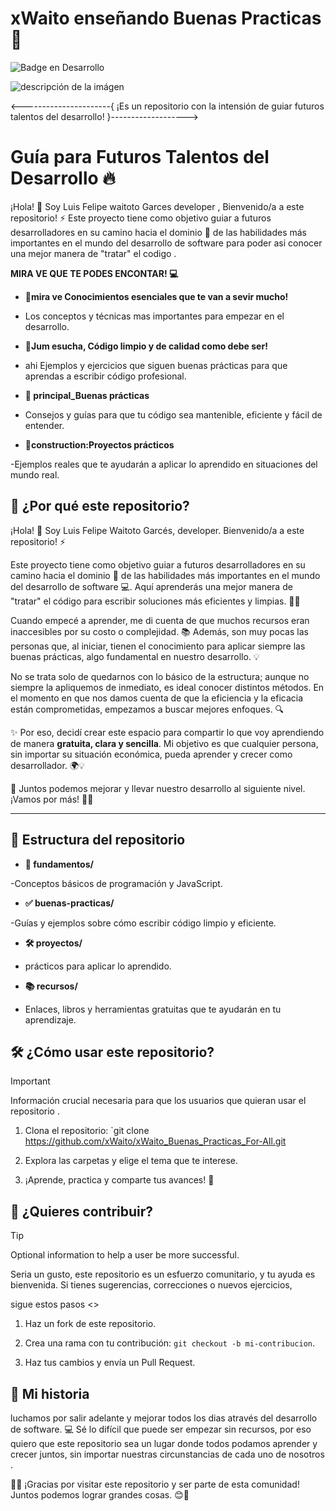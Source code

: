 # xWaito enseñando Buenas Practicas  🚀


![Badge en Desarrollo](https://img.shields.io/badge/STATUS-EN%20DESARROLLO-green)


![descripción de la imágen](https://midu.dev/images/wallpapers/una-taza-de-javascript.png)

<----------------------{ ¡Es un repositorio con la intensión de guiar futuros talentos del desarrollo! }------------------->

# Guía para Futuros Talentos del Desarrollo :fire:

¡Hola! 👋 Soy Luis Felipe waitoto Garces developer , Bienvenido/a a este repositorio! :zap: Este proyecto tiene como objetivo guiar a futuros desarrolladores en su camino hacia el dominio :pushpin: de las habilidades más importantes en el mundo del desarrollo de software para poder asi conocer una mejor manera de "tratar" el codigo .

**MIRA VE QUE TE PODES ENCONTAR! 💻**

- **📌mira ve Conocimientos esenciales que te van a sevir mucho!**

- Los conceptos y técnicas mas importantes para empezar en el desarrollo.

- **📌Jum esucha, Código limpio y de calidad como debe ser!**

- ahi Ejemplos y ejercicios que siguen buenas prácticas para que aprendas a escribir código profesional.


 - **📌 principal_Buenas prácticas**
 
 - Consejos y guías para que tu código sea mantenible, eficiente y fácil de entender.

- **📌construction:Proyectos prácticos**

-Ejemplos reales que te ayudarán a aplicar lo aprendido en situaciones del mundo real.


## 🚀 ¿Por qué este repositorio?  


¡Hola! 👋 Soy Luis Felipe Waitoto Garcés, developer. Bienvenido/a a este repositorio! ⚡  

Este proyecto tiene como objetivo guiar a futuros desarrolladores en su camino hacia el dominio 📌 de las habilidades más importantes en el mundo del desarrollo de software 💻. Aquí aprenderás una mejor manera de "tratar" el código para escribir soluciones más eficientes y limpias. 🚀✨  

Cuando empecé a aprender, me di cuenta de que muchos recursos eran inaccesibles por su costo o complejidad. 📚 Además, son muy pocas las personas que, al iniciar, tienen el conocimiento para aplicar siempre las buenas prácticas, algo fundamental en nuestro desarrollo. 💡  

No se trata solo de quedarnos con lo básico de la estructura; aunque no siempre la apliquemos de inmediato, es ideal conocer distintos métodos. En el momento en que nos damos cuenta de que la eficiencia y la eficacia están comprometidas, empezamos a buscar mejores enfoques. 🔍  

✨ Por eso, decidí crear este espacio para compartir lo que voy aprendiendo de manera **gratuita, clara y sencilla**. Mi objetivo es que cualquier persona, sin importar su situación económica, pueda aprender y crecer como desarrollador. 🌍💡  

🚀 Juntos podemos mejorar y llevar nuestro desarrollo al siguiente nivel. ¡Vamos por más! 💪😃  

---  

## 📂 Estructura del repositorio  

- **📘 fundamentos/**

 -Conceptos básicos de programación y JavaScript.

- **✅ buenas-practicas/**

 -Guías y ejemplos sobre cómo escribir código limpio y eficiente. 

- **🛠️ proyectos/**

- prácticos para aplicar lo aprendido. 

- **📚 recursos/**

- Enlaces, libros y herramientas gratuitas que te ayudarán en tu aprendizaje.  

## 🛠️ ¿Cómo usar este repositorio?  

> [!IMPORTANT]  
> Información crucial necesaria para que los usuarios que quieran usar el repositorio .



1. Clona el repositorio: `git clone https://github.com/xWaito/xWaito_Buenas_Practicas_For-All.git

2. Explora las carpetas y elige el tema que te interese. 

3. ¡Aprende, practica y comparte tus avances! 🚀  

## 🤝 ¿Quieres contribuir? 
> [!TIP]
> Optional information to help a user be more successful. 


Seria un gusto, este repositorio es un esfuerzo comunitario, y tu ayuda es bienvenida. Si tienes sugerencias, correcciones o nuevos ejercicios,

 sigue estos pasos <>  

1. Haz un fork de este repositorio.  

2. Crea una rama con tu contribución: `git checkout -b mi-contribucion`.  

3. Haz tus cambios y envía un Pull Request. 


## 🌟 Mi historia  
luchamos por salir adelante y mejorar todos los dias através del desarrollo de software. 💻 Sé lo difícil que puede ser empezar sin recursos, por eso quiero que este repositorio sea un lugar donde todos podamos aprender y crecer juntos, sin importar nuestras circunstancias de cada uno de nosotros .  

🙏🏼 ¡Gracias por visitar este repositorio y ser parte de esta comunidad! Juntos podemos lograr grandes cosas. 😊🚀
